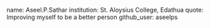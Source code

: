 
name: Aseel.P.Sathar
institution: St. Aloysius College, Edathua
quote: Improving myself to be a better person
github_user: aseelps
